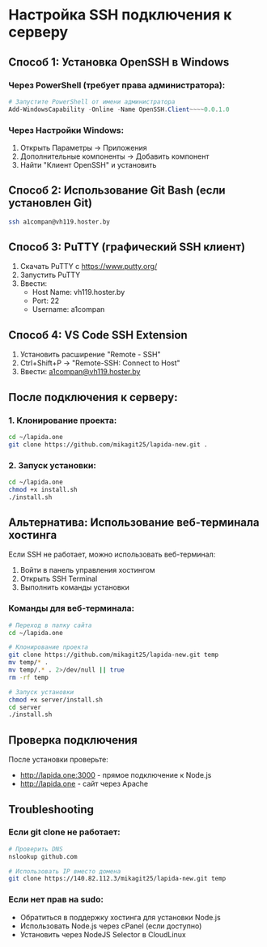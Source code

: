 # Настройка SSH подключения к серверу

## Способ 1: Установка OpenSSH в Windows

### Через PowerShell (требует права администратора):
```powershell
# Запустите PowerShell от имени администратора
Add-WindowsCapability -Online -Name OpenSSH.Client~~~~0.0.1.0
```

### Через Настройки Windows:
1. Открыть Параметры -> Приложения
2. Дополнительные компоненты -> Добавить компонент
3. Найти "Клиент OpenSSH" и установить

## Способ 2: Использование Git Bash (если установлен Git)
```bash
ssh a1compan@vh119.hoster.by
```

## Способ 3: PuTTY (графический SSH клиент)
1. Скачать PuTTY с https://www.putty.org/
2. Запустить PuTTY
3. Ввести:
   - Host Name: vh119.hoster.by
   - Port: 22
   - Username: a1compan

## Способ 4: VS Code SSH Extension
1. Установить расширение "Remote - SSH"
2. Ctrl+Shift+P -> "Remote-SSH: Connect to Host"
3. Ввести: a1compan@vh119.hoster.by

## После подключения к серверу:

### 1. Клонирование проекта:
```bash
cd ~/lapida.one
git clone https://github.com/mikagit25/lapida-new.git .
```

### 2. Запуск установки:
```bash
cd ~/lapida.one
chmod +x install.sh
./install.sh
```

## Альтернатива: Использование веб-терминала хостинга

Если SSH не работает, можно использовать веб-терминал:
1. Войти в панель управления хостингом
2. Открыть SSH Terminal
3. Выполнить команды установки

### Команды для веб-терминала:
```bash
# Переход в папку сайта
cd ~/lapida.one

# Клонирование проекта
git clone https://github.com/mikagit25/lapida-new.git temp
mv temp/* .
mv temp/.* . 2>/dev/null || true
rm -rf temp

# Запуск установки
chmod +x server/install.sh
cd server
./install.sh
```

## Проверка подключения
После установки проверьте:
- http://lapida.one:3000 - прямое подключение к Node.js
- http://lapida.one - сайт через Apache

## Troubleshooting

### Если git clone не работает:
```bash
# Проверить DNS
nslookup github.com

# Использовать IP вместо домена
git clone https://140.82.112.3/mikagit25/lapida-new.git temp
```

### Если нет прав на sudo:
- Обратиться в поддержку хостинга для установки Node.js
- Использовать Node.js через cPanel (если доступно)
- Установить через NodeJS Selector в CloudLinux
